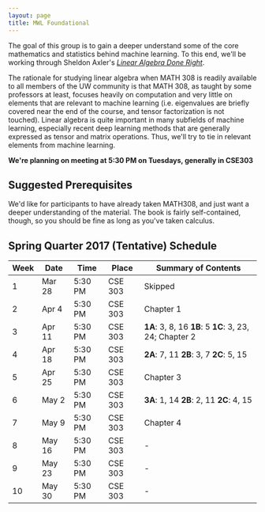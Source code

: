 ```yaml
---
layout: page
title: MWL Foundational
---
```


The goal of this group is to gain a deeper understand some of the core
mathematics and statistics behind machine learning. To this end, we'll be
working through Sheldon Axler's
[*Linear Algebra Done Right*](http://linear.axler.net/).

The rationale for studying linear algebra when MATH 308 is readily available 
to all members of the UW community is that MATH 308, as taught by some professors 
at least, focuses heavily on computation and very little on elements that are 
relevant to machine learning (i.e. eigenvalues are briefly covered near the end of 
the course, and tensor factorization is not touched). Linear algebra is quite 
important in many subfields of machine 
learning, especially recent deep learning methods that are generally expressed as 
tensor and matrix operations. Thus, we'll try to tie in relevant elements from machine 
learning.

**We're planning on meeting at 5:30 PM on Tuesdays, generally in CSE303**

## Suggested Prerequisites 
We'd like for participants to have already taken MATH308, and just want a deeper 
understanding of the material. The book is fairly self-contained, though, so
you should be fine as long as you've taken calculus.

## Spring Quarter 2017 (Tentative) Schedule

| Week | Date | Time | Place | Summary of Contents |
|------|------|------|-------|---------------------|
| 1 | Mar 28 | 5:30 PM | CSE 303 | Skipped |
| 2 | Apr 4 | 5:30 PM | CSE 303 | Chapter 1 |
| 3 | Apr 11 | 5:30 PM | CSE 303 |**1A**: 3, 8, 16 **1B**: 5 **1C**: 3, 23, 24; Chapter 2|
| 4 | Apr 18 | 5:30 PM | CSE 303 | **2A**: 7, 11 **2B**: 3, 7 **2C**: 5, 15 |
| 5 | Apr 25 | 5:30 PM | CSE 303 | Chapter 3 |
| 6 | May 2 | 5:30 PM | CSE 303 | **3A**: 1, 14 **2B**: 2, 11 **2C**: 4, 15  |
| 7 | May 9 | 5:30 PM | CSE 303 | Chapter 4 |
| 8 | May 16 | 5:30 PM | CSE 303 | - |
| 9 | May 23 | 5:30 PM | CSE 303 | - |
| 10 | May 30 | 5:30 PM | CSE 303 | - |
